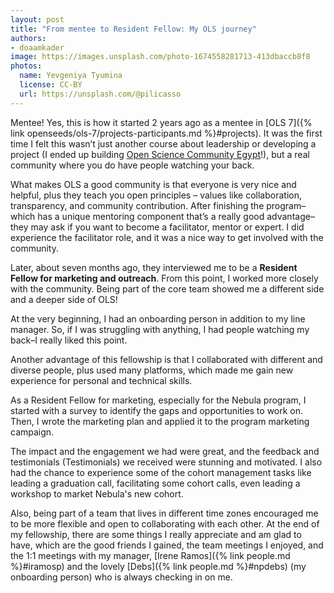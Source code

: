 ```yaml
---
layout: post
title: "From mentee to Resident Fellow: My OLS journey"
authors:
- doaamkader
image: https://images.unsplash.com/photo-1674558281713-413dbaccb8f8
photos:
  name: Yevgeniya Tyumina
  license: CC-BY
  url: https://unsplash.com/@pilicasso
---
```


Mentee! Yes, this is how it started 2 years ago as a mentee in [OLS 7]({% link openseeds/ols-7/projects-participants.md %}#projects). 
It was the first time I felt this wasn’t just another course about leadership or developing a project (I ended up building [Open Science Community Egypt](https://osc-international.com/osc-egypt/)!), 
but a real community where you do have people watching your back.

What makes OLS a good community is that everyone is very nice and helpful, plus they teach you open principles – values like collaboration, transparency, and community contribution.
After finishing the program–which has a unique mentoring component that’s a really good advantage–they may ask if you want to become a facilitator, mentor or expert. 
I did experience the facilitator role, and it was a nice way to get involved with the community. 

Later, about seven months ago, they interviewed me to be a **Resident Fellow for marketing and outreach**. 
From this point, I worked more closely with the community. Being part of the core team showed me a different side and a deeper side of OLS!

At the very beginning, I had an onboarding person in addition to my line manager.
So, if I was struggling with anything, I had people watching my back–I really liked this point.

Another advantage of this fellowship is that I collaborated with different and diverse people, plus used many platforms, which made me gain new experience for personal and technical skills.

As a Resident Fellow for marketing, especially for the Nebula program, I started with a survey to identify the gaps and opportunities to work on. 
Then, I wrote the marketing plan and applied it to the program marketing campaign.

The impact and the engagement we had were great, and the feedback and testimonials (Testimonials) we received were stunning and motivated. 
I also had the chance to experience some of the cohort management tasks like leading a graduation call, facilitating some cohort calls, even leading a workshop to market Nebula's new cohort.

Also, being part of a team that lives in different time zones encouraged me to be more flexible and open to collaborating with each other. 
At the end of my fellowship, there are some things I really appreciate and am glad to have, which are the good friends I gained, the team meetings I enjoyed, 
and the 1:1 meetings with my manager, [Irene Ramos]({% link people.md %}#iramosp) and the lovely [Debs]({% link people.md %}#npdebs) (my onboarding person) who is always checking in on me. 
